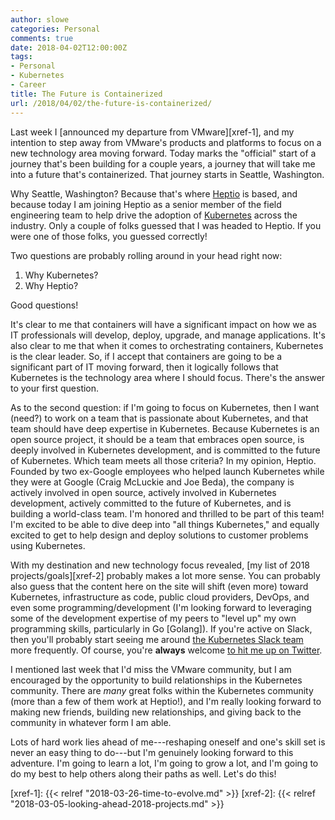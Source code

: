 ```yaml
---
author: slowe
categories: Personal
comments: true
date: 2018-04-02T12:00:00Z
tags:
- Personal
- Kubernetes
- Career
title: The Future is Containerized
url: /2018/04/02/the-future-is-containerized/
---
```


Last week I [announced my departure from VMware][xref-1], and my intention to step away from VMware's products and platforms to focus on a new technology area moving forward. Today marks the "official" start of a journey that's been building for a couple years, a journey that will take me into a future that's containerized. That journey starts in Seattle, Washington.<!--more-->

Why Seattle, Washington? Because that's where [Heptio][link-1] is based, and because today I am joining Heptio as a senior member of the field engineering team to help drive the adoption of [Kubernetes][link-2] across the industry. Only a couple of folks guessed that I was headed to Heptio. If you were one of those folks, you guessed correctly!

Two questions are probably rolling around in your head right now:

1. Why Kubernetes?
2. Why Heptio?

Good questions!

It's clear to me that containers will have a significant impact on how we as IT professionals will develop, deploy, upgrade, and manage applications. It's also clear to me that when it comes to orchestrating containers, Kubernetes is the clear leader. So, if I accept that containers are going to be a significant part of IT moving forward, then it logically follows that Kubernetes is the technology area where I should focus. There's the answer to your first question.

As to the second question: if I'm going to focus on Kubernetes, then I want (need?) to work on a team that is passionate about Kubernetes, and that team should have deep expertise in Kubernetes. Because Kubernetes is an open source project, it should be a team that embraces open source, is deeply involved in Kubernetes development, and is committed to the future of Kubernetes. Which team meets all those criteria? In my opinion, Heptio. Founded by two ex-Google employees who helped launch Kubernetes while they were at Google (Craig McLuckie and Joe Beda), the company is actively involved in open source, actively involved in Kubernetes development, actively committed to the future of Kubernetes, and is building a world-class team. I'm honored and thrilled to be part of this team! I'm excited to be able to dive deep into "all things Kubernetes," and equally excited to get to help design and deploy solutions to customer problems using Kubernetes.

With my destination and new technology focus revealed, [my list of 2018 projects/goals][xref-2] probably makes a lot more sense. You can probably also guess that the content here on the site will shift (even more) toward Kubernetes, infrastructure as code, public cloud providers, DevOps, and even some programming/development (I'm looking forward to leveraging some of the development expertise of my peers to "level up" my own programming skills, particularly in Go [Golang]). If you're active on Slack, then you'll probably start seeing me around [the Kubernetes Slack team][link-3] more frequently. Of course, you're **always** welcome [to hit me up on Twitter][link-4].

I mentioned last week that I'd miss the VMware community, but I am encouraged by the opportunity to build relationships in the Kubernetes community. There are _many_ great folks within the Kubernetes community (more than a few of them work at Heptio!), and I'm really looking forward to making new friends, building new relationships, and giving back to the community in whatever form I am able.

Lots of hard work lies ahead of me---reshaping oneself and one's skill set is never an easy thing to do---but I'm genuinely looking forward to this adventure. I'm going to learn a lot, I'm going to grow a lot, and I'm going to do my best to help others along their paths as well. Let's do this!

[link-1]: https://www.heptio.com/
[link-2]: https://kubernetes.io/
[link-3]: http://slack.kubernetes.io
[link-4]: https://twitter.com/scott_lowe
[xref-1]: {{< relref "2018-03-26-time-to-evolve.md" >}}
[xref-2]: {{< relref "2018-03-05-looking-ahead-2018-projects.md" >}}
